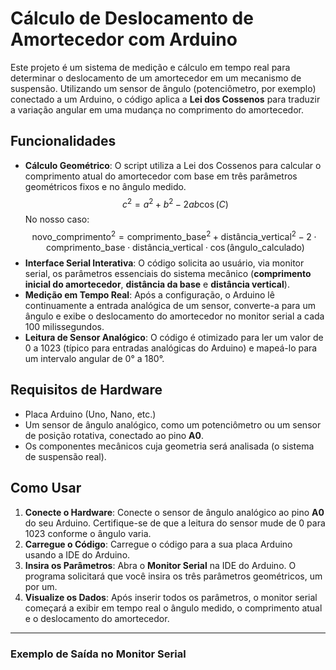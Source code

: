 # Cálculo de Deslocamento de Amortecedor com Arduino

Este projeto é um sistema de medição e cálculo em tempo real para determinar o deslocamento de um amortecedor em um mecanismo de suspensão. Utilizando um sensor de ângulo (potenciômetro, por exemplo) conectado a um Arduino, o código aplica a **Lei dos Cossenos** para traduzir a variação angular em uma mudança no comprimento do amortecedor.

## Funcionalidades

- **Cálculo Geométrico**: O script utiliza a Lei dos Cossenos para calcular o comprimento atual do amortecedor com base em três parâmetros geométricos fixos e no ângulo medido.
  $$ c^2 = a^2 + b^2 - 2ab \cos(C) $$
  No nosso caso:
  $$ \text{novo\_comprimento}^2 = \text{comprimento\_base}^2 + \text{distância\_vertical}^2 - 2 \cdot \text{comprimento\_base} \cdot \text{distância\_vertical} \cdot \cos(\text{ângulo\_calculado}) $$
- **Interface Serial Interativa**: O código solicita ao usuário, via monitor serial, os parâmetros essenciais do sistema mecânico (**comprimento inicial do amortecedor**, **distância da base** e **distância vertical**).
- **Medição em Tempo Real**: Após a configuração, o Arduino lê continuamente a entrada analógica de um sensor, converte-a para um ângulo e exibe o deslocamento do amortecedor no monitor serial a cada 100 milissegundos.
- **Leitura de Sensor Analógico**: O código é otimizado para ler um valor de 0 a 1023 (típico para entradas analógicas do Arduino) e mapeá-lo para um intervalo angular de 0° a 180°.

## Requisitos de Hardware

- Placa Arduino (Uno, Nano, etc.)
- Um sensor de ângulo analógico, como um potenciômetro ou um sensor de posição rotativa, conectado ao pino **A0**.
- Os componentes mecânicos cuja geometria será analisada (o sistema de suspensão real).

## Como Usar

1.  **Conecte o Hardware**: Conecte o sensor de ângulo analógico ao pino **A0** do seu Arduino. Certifique-se de que a leitura do sensor mude de 0 para 1023 conforme o ângulo varia.
2.  **Carregue o Código**: Carregue o código para a sua placa Arduino usando a IDE do Arduino.
3.  **Insira os Parâmetros**: Abra o **Monitor Serial** na IDE do Arduino. O programa solicitará que você insira os três parâmetros geométricos, um por um.
4.  **Visualize os Dados**: Após inserir todos os parâmetros, o monitor serial começará a exibir em tempo real o ângulo medido, o comprimento atual e o deslocamento do amortecedor.

---

### Exemplo de Saída no Monitor Serial
